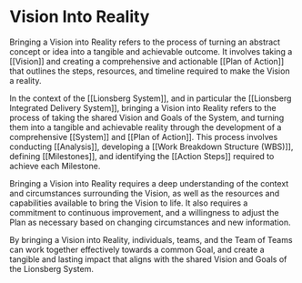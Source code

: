# Vision Into Reality

Bringing a Vision into Reality refers to the process of turning an abstract concept or idea into a tangible and achievable outcome. It involves taking a [[Vision]] and creating a comprehensive and actionable [[Plan of Action]] that outlines the steps, resources, and timeline required to make the Vision a reality.

In the context of the [[Lionsberg System]], and in particular the [[Lionsberg Integrated Delivery System]], bringing a Vision into Reality refers to the process of taking the shared Vision and Goals of the System, and turning them into a tangible and achievable reality through the development of a comprehensive [[System]] and [[Plan of Action]]. This process involves conducting [[Analysis]], developing a [[Work Breakdown Structure (WBS)]], defining [[Milestones]], and identifying the [[Action Steps]] required to achieve each Milestone.

Bringing a Vision into Reality requires a deep understanding of the context and circumstances surrounding the Vision, as well as the resources and capabilities available to bring the Vision to life. It also requires a commitment to continuous improvement, and a willingness to adjust the Plan as necessary based on changing circumstances and new information.

By bringing a Vision into Reality, individuals, teams, and the Team of Teams can work together effectively towards a common Goal, and create a tangible and lasting impact that aligns with the shared Vision and Goals of the Lionsberg System.